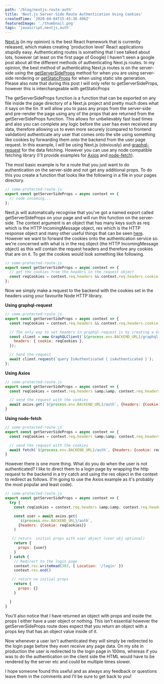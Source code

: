 ```yaml
---
path: '/blog/nextjs-route-auth'
title: 'Next.js Server-Side Route Authentication Using Cookies'
createdTime: '2020-04-04T15:45:36.496Z'
featuredImage: './thumbnail.png'
tags: 'javascript,nextjs,auth'
---
```


<p>
  <a href="https://nextjs.org/">Next.js</a> (in my opinion) is the best React
  framework that is currently released, which makes creating &#x27;production
  level&#x27; React applications stupidly easy. Authenticating routes is
  something that I see talked about lots, however (at least on the first page of
  Google) I haven&#x27;t seen a google post about all the different methods of
  authenticating Next.js routes. In my opinion, the best method of
  authenticating Next.js routes is on the server-side using the
  <a
    href="https://nextjs.org/docs/basic-features/data-fetching#getserversideprops-server-side-rendering"
    >getServerSideProps</a
  >
  method for when you are using server-side rendering or
  <a
    href="https://nextjs.org/docs/basic-features/data-fetching#getstaticprops-static-generation"
    >getStaticProps</a
  >
  for when using static site generation. Please also note that during this post
  I will only refer to getServerSideProps, however this is interchangeable with
  getStaticProps
</p>

<p>
  The getServerSideProps function is a function that can be exported on any file
  inside the page directory of a Next.js project and pretty much does what it
  says on the tin. It will allow you to pass any props from the server-side and
  pre-render the page using any of the props that are returned from the
  getServerSideProps function. This allows for unbelievably fast load times and
  also you can complete any logic before the user has even received any data,
  therefore allowing us to even more securely (compared to frontend validation)
  authenticate any user that comes onto the site using something like cookies by
  forwarding them onto the backend from the user page request. In this example,
  I will be using Next.js (obviously) and
  <a href="https://www.npmjs.com/package/graphql-request">graphql-request</a>
  for the data fetching. However you can use any node compatible fetching
  library (I&#x27;ll provide examples for
  <a href="https://www.npmjs.com/package/axios">Axios</a> and
  <a href="https://www.npmjs.com/package/node-fetch">node-fetch</a>).
</p>

<p>
  The most basic example is for a route that you just want to do authentication
  on the server-side and not get any additional props. To do this you create a
  function that looks like the following in a file in your pages directory.
</p>

```javascript
// some-protected-route.js
export const getServerSideProps = async context => {
  // code incoming...
};
```

<p>
  Next.js will automatically recognise that you&#x27;ve got a named export
  called getServerSideProps on your page and will run this function on the
  server-side. The context argument is an object that has many keys such as req
  which is the HTTP IncomingMessage object, res which is the HTTP response
  object and many other useful things that can be seen
  <a
    href="https://nextjs.org/docs/basic-features/data-fetching#getserversideprops-server-side-rendering"
    >here</a
  >. However we want to forward the cookies onto the authentication service so.
  we&#x27;re concerned with what is in the req object (the HTTP IncomingMessage
  object) as this will contain the request headers and therefore any cookies
  that are on it. To get the cookies would look something like following.
</p>

```javascript
// some-protected-route.js
export const getServerSideProps = async context => {
  // get the cookies from the headers in the request object
  const reqCookies = context.req.headers && context.req.headers.cookie;
};
```

<p>
  Now we simply make a request to the backend with the cookies set in the
  headers using your favourite Node HTTP library.
</p>
<p>
  <strong>Using graphql-request</strong>
</p>

```javascript
// some-protected-route.js
export const getServerSideProps = async context => {
  const reqCookies = context.req.headers && context.req.headers.cookie;

  // The only way to set headers in graphql-request is by creating a GraphQLClient Class
  const client = new GraphQLClient(`${process.env.BACKEND_URL}/graphql`, {
    headers: { cookie: reqCookies },
  });

  // Send the request
  await client.request(`query IsAuthenticated { isAuthenticated }`);
};
```

<p>
  <strong>Using Axios</strong>
</p>

```javascript
// some-protected-route.js
export const getServerSideProps = async context => {
  const reqCookies = context.req.headers &amp;&amp; context.req.headers.cookie

  // send the request with the cookies
  await axios.get(`${process.env.BACKEND_URL}/auth`, {headers: {Cookie: reqCookies}})
}
```

<p>
  <strong>Using node-fetch</strong>
</p>

```javascript
// some-protected-route.js
export const getServerSideProps = async context => {
  const reqCookies = context.req.headers &amp;&amp; context.req.headers.cookie

  // send the request with the cookies
  await fetch(`${process.env.BACKEND_URL}/auth`, {headers: {cookie: reqCookies}})
}
```

<p>
  However there is one more thing. What do you do when the user is not
  authenticated? I like to direct them to a login page by wrapping the http
  request to the backend in a try catch and using the res object in the context
  to redirect as follows. (I&#x27;m going to use the Axios example as it&#x27;s
  probably the most popular and least code).
</p>

```javascript
// some-protected-route.js
export const getServerSideProps = async context => {
  try {
    const reqCookies = context.req.headers &amp;&amp; context.req.headers.cookie

    const user = await axios.get(
      `${process.env.BACKEND_URL}/auth`,
      {headers: {Cookie: reqCookies}}
    )

   // return  initial props with user object (user obj optional)
    return {
      props: {user}
    }
  } catch {
    // Redirect to the login page
    context.res.writeHead(303, { Location: '/login' })
    context.res.end()

   // return no initial props
    return {
      props: {}
    }

  }
}
```

<p>
  You&#x27;ll also notice that I have returned an object with props and inside
  the props I either have a user object or nothing. This isn&#x27;t essential
  however the getServerSideProps route does expect that you return an object
  with a props key that has an object value inside of it.
</p>

<p>
  Now whenever a user isn&#x27;t authenticated they will simply be redirected to
  the login page before they even receive any page data. On my site in
  production the user is redirected to the login page in 100ms, whereas if you
  was to do the authentication on the client side the HTML would have to be
  rendered by the server etc and could be multiple times slower.
</p>

<p>
  I hope someone found this useful and as always any feedback or questions leave
  them in the comments and I&#x27;ll be sure to get back to you!
</p>
